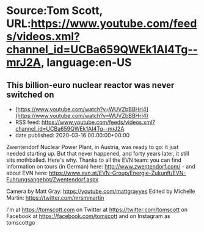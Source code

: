 # Source:Tom Scott, URL:https://www.youtube.com/feeds/videos.xml?channel_id=UCBa659QWEk1AI4Tg--mrJ2A, language:en-US

## This billion-euro nuclear reactor was never switched on
 - [https://www.youtube.com/watch?v=WUVZbBBHrI4](https://www.youtube.com/watch?v=WUVZbBBHrI4)
 - RSS feed: https://www.youtube.com/feeds/videos.xml?channel_id=UCBa659QWEk1AI4Tg--mrJ2A
 - date published: 2020-03-16 00:00:00+00:00

Zwentendorf Nuclear Power Plant, in Austria, was ready to go: it just needed starting up. But that never happened, and forty years later, it still sits mothballed. Here's why.
Thanks to all the EVN team: you can find information on tours (in German) here: http://www.zwentendorf.com/ - and about EVN here: https://www.evn.at/EVN-Group/Energie-Zukunft/EVN-Fuhrungsangebot/Zwentendorf.aspx

Camera by Matt Gray: https://youtube.com/mattgrayyes
Edited by Michelle Martin: https://twitter.com/mrsmmartin

I'm at https://tomscott.com
on Twitter at https://twitter.com/tomscott
on Facebook at https://facebook.com/tomscott
and on Instagram as tomscottgo

